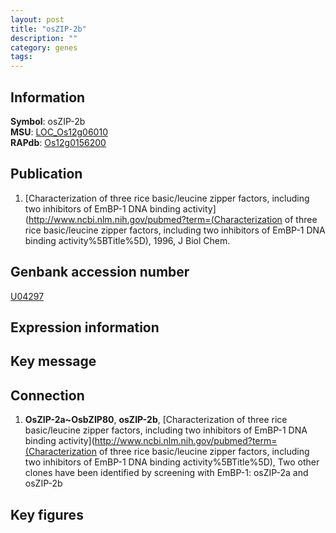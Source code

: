 ```yaml
---
layout: post
title: "osZIP-2b"
description: ""
category: genes
tags: 
---
```


## Information
__Symbol__: osZIP-2b  
__MSU__: [LOC_Os12g06010](http://rice.plantbiology.msu.edu/cgi-bin/ORF_infopage.cgi?orf=LOC_Os12g06010)  
__RAPdb__: [Os12g0156200](http://rapdb.dna.affrc.go.jp/viewer/gbrowse_details/irgsp1?name=Os12g0156200)  

## Publication
1. [Characterization of three rice basic/leucine zipper factors, including two inhibitors of EmBP-1 DNA binding activity](http://www.ncbi.nlm.nih.gov/pubmed?term=(Characterization of three rice basic/leucine zipper factors, including two inhibitors of EmBP-1 DNA binding activity%5BTitle%5D), 1996, J Biol Chem.

## Genbank accession number
[U04297](http://www.ncbi.nlm.nih.gov/nuccore/U04297)

## Expression information

## Key message

## Connection
1. __OsZIP-2a~OsbZIP80__, __osZIP-2b__, [Characterization of three rice basic/leucine zipper factors, including two inhibitors of EmBP-1 DNA binding activity](http://www.ncbi.nlm.nih.gov/pubmed?term=(Characterization of three rice basic/leucine zipper factors, including two inhibitors of EmBP-1 DNA binding activity%5BTitle%5D),  Two other clones have been identified by screening with EmBP-1: osZIP-2a and osZIP-2b

## Key figures


